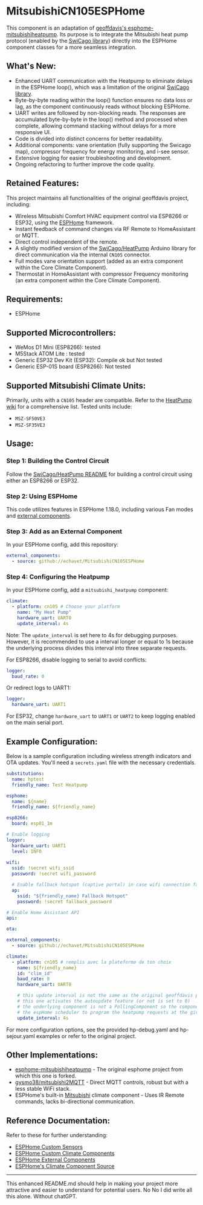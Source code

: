 # MitsubishiCN105ESPHome

This component is an adaptation of [geoffdavis's esphome-mitsubishiheatpump](https://github.com/geoffdavis/esphome-mitsubishiheatpump). Its purpose is to integrate the Mitsubishi heat pump protocol (enabled by the [SwiCago library](https://github.com/SwiCago/HeatPump)) directly into the ESPHome component classes for a more seamless integration.

## What's New:
- Enhanced UART communication with the Heatpump to eliminate delays in the ESPHome loop(), which was a limitation of the original [SwiCago library](https://github.com/SwiCago/HeatPump).
- Byte-by-byte reading within the loop() function ensures no data loss or lag, as the component continuously reads without blocking ESPHome.
- UART writes are followed by non-blocking reads. The responses are accumulated byte-by-byte in the loop() method and processed when complete, allowing command stacking without delays for a more responsive UI.
- Code is divided into distinct concerns for better readability.
- Additional components: vane orientation (fully supporting the Swicago map), compressor frequency for energy monitoring, and i-see sensor.
- Extensive logging for easier troubleshooting and development.
- Ongoing refactoring to further improve the code quality.

## Retained Features:
This project maintains all functionalities of the original geoffdavis project, including:
- Wireless Mitsubishi Comfort HVAC equipment control via ESP8266 or ESP32, using the [ESPHome](https://esphome.io) framework.
- Instant feedback of command changes via RF Remote to HomeAssistant or MQTT.
- Direct control independent of the remote.
- A slightly modified version of the [SwiCago/HeatPump](https://github.com/SwiCago/HeatPump) Arduino library for direct communication via the internal `CN105` connector.
- Full modes vane orientation support (added as an extra component within the Core Climate Component).
- Thermostat in HomeAssistant with compressor Frequency monitoring (an extra component within the Core Climate Component).

## Requirements:
- ESPHome

## Supported Microcontrollers:
- WeMos D1 Mini (ESP8266): tested
- M5Stack ATOM Lite : tested
- Generic ESP32 Dev Kit (ESP32): Compile ok but Not tested
- Generic ESP-01S board (ESP8266): Not tested

## Supported Mitsubishi Climate Units:
Primarily, units with a `CN105` header are compatible. Refer to the [HeatPump wiki](https://github.com/SwiCago/HeatPump/wiki/Supported-models) for a comprehensive list. 
Tested units include:
- `MSZ-SF50VE3`
- `MSZ-SF35VE3`

## Usage:
### Step 1: Building the Control Circuit
Follow the [SwiCago/HeatPump README](https://github.com/SwiCago/HeatPump/blob/master/README.md#demo-circuit) for building a control circuit using either an ESP8266 or ESP32.

### Step 2: Using ESPHome
This code utilizes features in ESPHome 1.18.0, including various Fan modes and [external components](https://esphome.io/components/external_components.html).

### Step 3: Add as an External Component
In your ESPHome config, add this repository:
```yaml
external_components:
  - source: github://echavet/MitsubishiCN105ESPHome
```

### Step 4: Configuring the Heatpump
In your ESPHome config, add a `mitsubishi_heatpump` component:
```yaml
climate:
  - platform: cn105 # Choose your platform
    name: "My Heat Pump"
    hardware_uart: UART0
    update_interval: 4s
```
Note: The `update_interval` is set here to 4s for debugging purposes. However, it is recommended to use a interval longer or equal to 1s because the underlying process divides this interval into three separate requests.

For ESP8266, disable logging to serial to avoid conflicts:
```yaml
logger:
  baud_rate: 0
```
Or redirect logs to UART1:
```yaml
logger:
  hardware_uart: UART1
```
For ESP32, change `hardware_uart` to `UART1` or `UART2` to keep logging enabled on the main serial port.

## Example Configuration:
Below is a sample configuration including wireless strength indicators and OTA updates. You'll need a `secrets.yaml` file with the necessary credentials.
```yaml
substitutions:
  name: hptest
  friendly_name: Test Heatpump

esphome:
  name: ${name}
  friendly_name: ${friendly_name}

esp8266:
  board: esp01_1m

# Enable logging
logger:
  hardware_uart: UART1
  level: INFO
  
wifi:
  ssid: !secret wifi_ssid
  password: !secret wifi_password

  # Enable fallback hotspot (captive portal) in case wifi connection fails
  ap:
    ssid: "${friendly_name} Fallback Hotspot"
    password: !secret fallback_password

# Enable Home Assistant API
api:

ota:

external_components:
  - source: github://echavet/MitsubishiCN105ESPHome

climate:
  - platform: cn105 # remplis avec la plateforme de ton choix
    name: ${friendly_name}
    id: "clim_id"
    baud_rate: 0
    hardware_uart: UART0

    # this update interval is not the same as the original geoffdavis parameter
    # this one activates the autoupdate feature (or not is set to 0)
    # the underlying component is not a PollingComponent so the component just uses
    # the espHome scheduler to program the heatpump requests at the given interval.    
    update_interval: 4s
```

For more configuration options, see the provided hp-debug.yaml and hp-sejour.yaml examples or refer to the original project.

## Other Implementations:
- [esphome-mitsubishiheatpump](https://github.com/geoffdavis/esphome-mitsubishiheatpump) - The original esphome project from which this one is forked. 
- [gysmo38/mitsubishi2MQTT](https://github.com/gysmo38/mitsubishi2MQTT) - Direct MQTT controls, robust but with a less stable WiFi stack.
- ESPHome's built-in [Mitsubishi](https://github.com/esphome/esphome/blob/dev/esphome/components/mitsubishi/mitsubishi.h) climate component - Uses IR Remote commands, lacks bi-directional communication.

## Reference Documentation:
Refer to these for further understanding:
- [ESPHome Custom Sensors](https://esphome.io/components/sensor/custom.html)
- [ESPHome Custom Climate Components](https://esphome.io/components/climate/custom.html)
- [ESPHome External Components](https://esphome.io/components/external_components.html)
- [ESPHome's Climate Component Source](https://github.com/esphome/esphome/tree/master/esphome/components/climate)

---

This enhanced README.md should help in making your project more attractive and easier to understand for potential users.
No No I did write all this alone. Without chatGPT.
